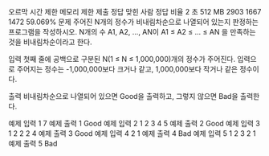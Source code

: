 오르막
시간 제한	메모리 제한	제출	정답	맞힌 사람	정답 비율
2 초	512 MB	2903	1667	1472	59.069%
문제
주어진 N개의 정수가 비내림차순으로 나열되어 있는지 판정하는 프로그램을 작성하시오. N개의 수 A1, A2, ..., AN이 A1 ≤ A2 ≤ ... ≤ AN 을 만족하는 것을 비내림차순이라고 한다.

입력
첫째 줄에 공백으로 구분된 N(1 ≤ N ≤ 1,000,000)개의 정수가 주어진다. 입력으로 주어지는 정수는 -1,000,000보다 크거나 같고, 1,000,000보다 작거나 같은 정수이다.

출력
비내림차순으로 나열되어 있으면 Good을 출력하고, 그렇지 않으면 Bad을 출력한다.

예제 입력 1 
7
예제 출력 1 
Good
예제 입력 2 
1 2 3 4 5
예제 출력 2 
Good
예제 입력 3 
1 2 2 2 4
예제 출력 3 
Good
예제 입력 4 
2 1
예제 출력 4 
Bad
예제 입력 5 
1 2 3 2 1
예제 출력 5 
Bad